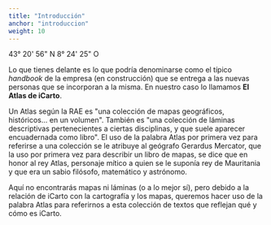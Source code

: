 ```yaml
---
title: "Introducción"
anchor: "introduccion"
weight: 10
---
```


43° 20' 56" N 8° 24' 25" O

Lo que tienes delante es lo que podría denominarse como el típico _handbook_ de la empresa (en construcción) que se entrega a las nuevas personas que se incorporan a la misma. En nuestro caso lo llamamos **El Atlas de iCarto**.

Un Atlas según la RAE es "una colección de mapas geográficos, históricos... en un volumen". También es "una colección de láminas descriptivas pertenecientes a ciertas disciplinas, y que suele aparecer encuadernada como libro". El uso de la palabra Atlas por primera vez para referirse a una colección se le atribuye al geógrafo Gerardus Mercator, que la uso por primera vez para describir un libro de mapas, se dice que en honor al rey Atlas, personaje mítico a quien se le suponía rey de Mauritania y que era un sabio filósofo, matemático y astrónomo.

Aquí no encontrarás mapas ni láminas (o a lo mejor sí), pero debido a la relación de iCarto con la cartografía y los mapas, queremos hacer uso de la palabra Atlas para referirnos a esta colección de textos que reflejan qué y cómo es iCarto.

